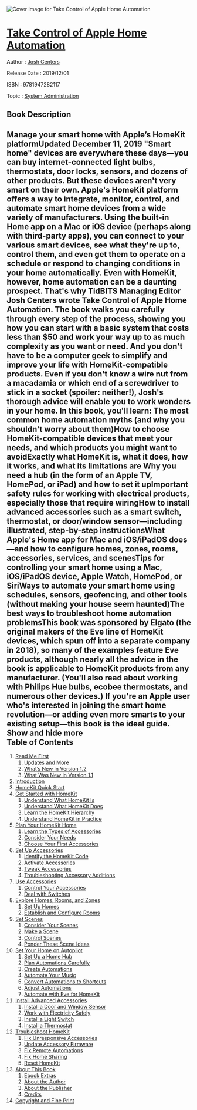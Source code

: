 ![Cover image for Take Control of Apple Home Automation](https://imgdetail.ebookreading.net/cover/cover/20200215/EB9781947282117.jpg)

[Take Control of Apple Home Automation](https://ebookreading.net/view/book/Take+Control+of+Apple+Home+Automation-EB9781947282117_1.html "Take Control of Apple Home Automation")
====================================================================================================================

Author : [Josh Centers](https://ebookreading.net/search/author/Josh+Centers)

Release Date : 2019/12/01

ISBN : 9781947282117

Topic : [System Administration](https://ebookreading.net/search/category/system-administration)

Book Description
-----------------

 Manage your smart home with Apple’s HomeKit platformUpdated December 11, 2019
"Smart home" devices are everywhere these days—you can buy internet-connected light bulbs, thermostats, door locks, sensors, and dozens of other products. But these devices aren't very smart on their own. Apple's HomeKit platform offers a way to integrate, monitor, control, and automate smart home devices from a wide variety of manufacturers. Using the built-in Home app on a Mac or iOS device (perhaps along with third-party apps), you can connect to your various smart devices, see what they're up to, control them, and even get them to operate on a schedule or respond to changing conditions in your home automatically.
Even with HomeKit, however, home automation can be a daunting prospect. That's why TidBITS Managing Editor Josh Centers wrote Take Control of Apple Home Automation. The book walks you carefully through every step of the process, showing you how you can start with a basic system that costs less than $50 and work your way up to as much complexity as you want or need. And you don't have to be a computer geek to simplify and improve your life with HomeKit-compatible products. Even if you don't know a wire nut from a macadamia or which end of a screwdriver to stick in a socket (spoiler: neither!), Josh's thorough advice will enable you to work wonders in your home.
In this book, you'll learn:
The most common home automation myths (and why you shouldn't worry about them)How to choose HomeKit-compatible devices that meet your needs, and which products you might want to avoidExactly what HomeKit is, what it does, how it works, and what its limitations are Why you need a hub (in the form of an Apple TV, HomePod, or iPad) and how to set it upImportant safety rules for working with electrical products, especially those that require wiringHow to install advanced accessories such as a smart switch, thermostat, or door/window sensor—including illustrated, step-by-step instructionsWhat Apple's Home app for Mac and iOS/iPadOS does—and how to configure homes, zones, rooms, accessories, services, and scenesTips for controlling your smart home using a Mac, iOS/iPadOS device, Apple Watch, HomePod, or SiriWays to automate your smart home using schedules, sensors, geofencing, and other tools (without making your house seem haunted)The best ways to troubleshoot home automation problemsThis book was sponsored by Elgato (the original makers of the Eve line of HomeKit devices, which spun off into a separate company in 2018), so many of the examples feature Eve products, although nearly all the advice in the book is applicable to HomeKit products from any manufacturer. (You'll also read about working with Philips Hue bulbs, ecobee thermostats, and numerous other devices.)
If you're an Apple user who's interested in joining the smart home revolution—or adding even more smarts to your existing setup—this book is the ideal guide.
        Show and hide more                
Table of Contents
-----------------

1. [Read Me First](https://ebookreading.net/view/book/Take+Control+of+Apple+Home+Automation-EB9781947282117_4.html#ReadMeFirst)
    1. [Updates and More](https://ebookreading.net/view/book/Take+Control+of+Apple+Home+Automation-EB9781947282117_4.html#UpdatesandMore)
    1. [What’s New in Version 1.2](https://ebookreading.net/view/book/Take+Control+of+Apple+Home+Automation-EB9781947282117_4.html#WhatsNewinVersion12)
    1. [What Was New in Version 1.1](https://ebookreading.net/view/book/Take+Control+of+Apple+Home+Automation-EB9781947282117_4.html#WhatWasNewinVersion)
1. [Introduction](https://ebookreading.net/view/book/Take+Control+of+Apple+Home+Automation-EB9781947282117_5.html#Introduction)
1. [HomeKit Quick Start](https://ebookreading.net/view/book/Take+Control+of+Apple+Home+Automation-EB9781947282117_6.html#HomeKitQuickStart)
1. [Get Started with HomeKit](https://ebookreading.net/view/book/Take+Control+of+Apple+Home+Automation-EB9781947282117_7.html#GetStartedwithHomeK)
    1. [Understand What HomeKit Is](https://ebookreading.net/view/book/Take+Control+of+Apple+Home+Automation-EB9781947282117_7.html#UnderstandWhatHomeK)
    1. [Understand What HomeKit Does](https://ebookreading.net/view/book/Take+Control+of+Apple+Home+Automation-EB9781947282117_7.html#UnderstandWhatHomeK)
    1. [Learn the HomeKit Hierarchy](https://ebookreading.net/view/book/Take+Control+of+Apple+Home+Automation-EB9781947282117_7.html#LearntheHomeKitHier)
    1. [Understand HomeKit in Practice](https://ebookreading.net/view/book/Take+Control+of+Apple+Home+Automation-EB9781947282117_7.html#UnderstandHomeKitin)
1. [Plan Your HomeKit Home](https://ebookreading.net/view/book/Take+Control+of+Apple+Home+Automation-EB9781947282117_8.html#PlanYourHomeKitHome)
    1. [Learn the Types of Accessories](https://ebookreading.net/view/book/Take+Control+of+Apple+Home+Automation-EB9781947282117_8.html#LearntheTypesofAcce)
    1. [Consider Your Needs](https://ebookreading.net/view/book/Take+Control+of+Apple+Home+Automation-EB9781947282117_8.html#ConsiderYourNeeds)
    1. [Choose Your First Accessories](https://ebookreading.net/view/book/Take+Control+of+Apple+Home+Automation-EB9781947282117_8.html#ChooseYourFirstAcce)
1. [Set Up Accessories](https://ebookreading.net/view/book/Take+Control+of+Apple+Home+Automation-EB9781947282117_9.html#SetUpAccessories)
    1. [Identify the HomeKit Code](https://ebookreading.net/view/book/Take+Control+of+Apple+Home+Automation-EB9781947282117_9.html#IdentifytheHomeKitC)
    1. [Activate Accessories](https://ebookreading.net/view/book/Take+Control+of+Apple+Home+Automation-EB9781947282117_9.html#ActivateAccessories)
    1. [Tweak Accessories](https://ebookreading.net/view/book/Take+Control+of+Apple+Home+Automation-EB9781947282117_9.html#TweakAccessories)
    1. [Troubleshooting Accessory Additions](https://ebookreading.net/view/book/Take+Control+of+Apple+Home+Automation-EB9781947282117_9.html#TroubleshootingAcce)
1. [Use Accessories](https://ebookreading.net/view/book/Take+Control+of+Apple+Home+Automation-EB9781947282117_10.html#UseAccessories)
    1. [Control Your Accessories](https://ebookreading.net/view/book/Take+Control+of+Apple+Home+Automation-EB9781947282117_10.html#ControlYourAccessor)
    1. [Deal with Switches](https://ebookreading.net/view/book/Take+Control+of+Apple+Home+Automation-EB9781947282117_10.html#DealwithSwitches)
1. [Explore Homes, Rooms, and Zones](https://ebookreading.net/view/book/Take+Control+of+Apple+Home+Automation-EB9781947282117_11.html#ExploreHomesRoomsan)
    1. [Set Up Homes](https://ebookreading.net/view/book/Take+Control+of+Apple+Home+Automation-EB9781947282117_11.html#SetUpHomes)
    1. [Establish and Configure Rooms](https://ebookreading.net/view/book/Take+Control+of+Apple+Home+Automation-EB9781947282117_11.html#EstablishandConfigu)
1. [Set Scenes](https://ebookreading.net/view/book/Take+Control+of+Apple+Home+Automation-EB9781947282117_12.html#SetScenes)
    1. [Consider Your Scenes](https://ebookreading.net/view/book/Take+Control+of+Apple+Home+Automation-EB9781947282117_12.html#ConsiderYourScenes)
    1. [Make a Scene](https://ebookreading.net/view/book/Take+Control+of+Apple+Home+Automation-EB9781947282117_12.html#MakeaScene)
    1. [Control Scenes](https://ebookreading.net/view/book/Take+Control+of+Apple+Home+Automation-EB9781947282117_12.html#ControlScenes)
    1. [Ponder These Scene Ideas](https://ebookreading.net/view/book/Take+Control+of+Apple+Home+Automation-EB9781947282117_12.html#PonderTheseSceneIde)
1. [Set Your Home on Autopilot](https://ebookreading.net/view/book/Take+Control+of+Apple+Home+Automation-EB9781947282117_13.html#SetYourHomeonAutopi)
    1. [Set Up a Home Hub](https://ebookreading.net/view/book/Take+Control+of+Apple+Home+Automation-EB9781947282117_13.html#SetUpaHomeHub)
    1. [Plan Automations Carefully](https://ebookreading.net/view/book/Take+Control+of+Apple+Home+Automation-EB9781947282117_13.html#PlanAutomationsCare)
    1. [Create Automations](https://ebookreading.net/view/book/Take+Control+of+Apple+Home+Automation-EB9781947282117_13.html#CreateAutomations)
    1. [Automate Your Music](https://ebookreading.net/view/book/Take+Control+of+Apple+Home+Automation-EB9781947282117_13.html#AutomateYourMusic)
    1. [Convert Automations to Shortcuts](https://ebookreading.net/view/book/Take+Control+of+Apple+Home+Automation-EB9781947282117_13.html#ConvertAutomationst)
    1. [Adjust Automations](https://ebookreading.net/view/book/Take+Control+of+Apple+Home+Automation-EB9781947282117_13.html#AdjustAutomations)
    1. [Automate with Eve for HomeKit](https://ebookreading.net/view/book/Take+Control+of+Apple+Home+Automation-EB9781947282117_13.html#AutomatewithEveforH)
1. [Install Advanced Accessories](https://ebookreading.net/view/book/Take+Control+of+Apple+Home+Automation-EB9781947282117_14.html#InstallAdvancedAcce)
    1. [Install a Door and Window Sensor](https://ebookreading.net/view/book/Take+Control+of+Apple+Home+Automation-EB9781947282117_14.html#InstallaDoorandWind)
    1. [Work with Electricity Safely](https://ebookreading.net/view/book/Take+Control+of+Apple+Home+Automation-EB9781947282117_14.html#WorkwithElectricity)
    1. [Install a Light Switch](https://ebookreading.net/view/book/Take+Control+of+Apple+Home+Automation-EB9781947282117_14.html#InstallaLightSwitch)
    1. [Install a Thermostat](https://ebookreading.net/view/book/Take+Control+of+Apple+Home+Automation-EB9781947282117_14.html#InstallaThermostat)
1. [Troubleshoot HomeKit](https://ebookreading.net/view/book/Take+Control+of+Apple+Home+Automation-EB9781947282117_15.html#TroubleshootHomeKit)
    1. [Fix Unresponsive Accessories](https://ebookreading.net/view/book/Take+Control+of+Apple+Home+Automation-EB9781947282117_15.html#FixUnresponsiveAcce)
    1. [Update Accessory Firmware](https://ebookreading.net/view/book/Take+Control+of+Apple+Home+Automation-EB9781947282117_15.html#UpdateAccessoryFirm)
    1. [Fix Remote Automations](https://ebookreading.net/view/book/Take+Control+of+Apple+Home+Automation-EB9781947282117_15.html#FixRemoteAutomation)
    1. [Fix Home Sharing](https://ebookreading.net/view/book/Take+Control+of+Apple+Home+Automation-EB9781947282117_15.html#FixHomeSharing)
    1. [Reset HomeKit](https://ebookreading.net/view/book/Take+Control+of+Apple+Home+Automation-EB9781947282117_15.html#ResetHomeKit)
1. [About This Book](https://ebookreading.net/view/book/Take+Control+of+Apple+Home+Automation-EB9781947282117_16.html#AboutThisBook)
    1. [Ebook Extras](https://ebookreading.net/view/book/Take+Control+of+Apple+Home+Automation-EB9781947282117_16.html#EbookExtras)
    1. [About the Author](https://ebookreading.net/view/book/Take+Control+of+Apple+Home+Automation-EB9781947282117_16.html#AbouttheAuthor)
    1. [About the Publisher](https://ebookreading.net/view/book/Take+Control+of+Apple+Home+Automation-EB9781947282117_16.html#AboutthePublisher)
    1. [Credits](https://ebookreading.net/view/book/Take+Control+of+Apple+Home+Automation-EB9781947282117_16.html#Credits)
1. [Copyright and Fine Print](https://ebookreading.net/view/book/Take+Control+of+Apple+Home+Automation-EB9781947282117_17.html#CopyrightandFinePri)
